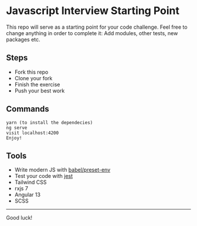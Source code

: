 # Javascript Interview Starting Point

This repo will serve as a starting point for your code challenge. Feel free to change anything in order to complete it: Add modules, other tests, new packages etc.

## Steps

- Fork this repo
- Clone your fork
- Finish the exercise
- Push your best work

## Commands

```
yarn (to install the dependecies)
ng serve
visit localhost:4200
Enjoy!
````
## Tools

- Write modern JS with [babel/preset-env](https://www.npmjs.com/package/@babel/preset-env)
- Test your code with [jest](https://www.npmjs.com/package/jest)
- Tailwind CSS
- rxjs 7 
- Angular 13
- SCSS 

---

Good luck!
